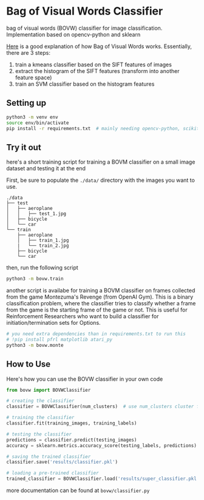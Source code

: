 # Bag of Visual Words Classifier
bag of visual words (BOVW) classifier for image classification. Implementation
based on opencv-python and sklearn

[Here](https://towardsdatascience.com/bag-of-visual-words-in-a-nutshell-9ceea97ce0fb)
is a good explanation of how Bag of Visual Words works. Essentially, there are 3 steps:
1. train a kmeans classifier based on the SIFT features of images
2. extract the histogram of the SIFT features (transform into another feature space)
3. train an SVM classifier based on the histogram features

## Setting up
```bash
python3 -m venv env
source env/bin/activate
pip install -r requirements.txt  # mainly needing opencv-python, scikit-learn
```


## Try it out
here's a short training script for training a BOVM classifier on a small image
dataset and testing it at the end

First, be sure to populate the `./data/` directory with the images you want to use.
```
./data
├── test
│   ├── aeroplane
│   │   ├── test_1.jpg
│   ├── bicycle
│   └── car
└── train
    ├── aeroplane
    │   ├── train_1.jpg
    |   └── train_2.jpg
    ├── bicycle
    └── car
```

then, run the following script
```bash
python3 -m bovw.train
```

another script is availabe for training a BOVM classifier on frames collected from
the game Montezuma's Revenge (from OpenAI Gym). This is a binary classification
problem, where the classifier tries to classify whether a frame from the game is
the starting frame of the game or not. This is useful for Reinforcement Researchers
who want to build a classifier for initiation/termination sets for Options.
```bash
# you need extra dependencies than in requirements.txt to run this
# !pip install pfrl matplotlib atari_py
python3 -m bovw.monte
```

## How to Use
Here's how you can use the BOVW classifier in your own code
```python
from bovw import BOVWClassifier

# creating the classifier
classifier = BOVWClassifier(num_clusters)  # use num_clusters cluster for the kmeans

# training the classifier
classifier.fit(training_images, training_labels)

# testing the classifier
predictions = classifier.predict(testing_images)
accuracy = sklearn.metrics.accuracy_score(testing_labels, predictions)

# saving the trained classifier
classifier.save('results/classifier.pkl')

# loading a pre-trained classifier
trained_classifier = BOVWClassifier.load('results/super_classifier.pkl')
```
more documentation can be found at `bovw/classifier.py`
